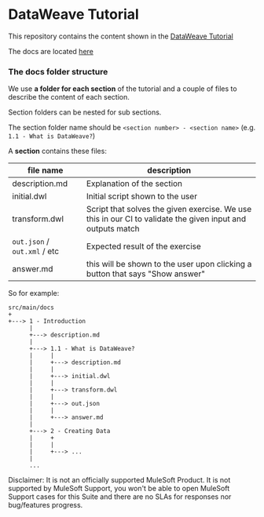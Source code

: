 # DataWeave Tutorial

This repository contains the content shown in the [DataWeave Tutorial](https://developer.mulesoft.com/learn/dataweave)

The docs are located [here](https://github.com/mulesoft-labs/data-weave-tutorial/tree/master/src/main/docs)

### The docs folder structure

We use **a folder for each section** of the tutorial and a couple of files to describe the content of each section.

Section folders can be nested for sub sections.

The section folder name should be `<section number> - <section name>` (e.g. `1.1 - What is DataWeave?`)

A **section** contains these files:            

| file name                   | description                          |
|-----------------------------|--------------------------------------| 
| description.md              | Explanation of the section       |
| initial.dwl                 | Initial script shown to the user |
| transform.dwl               | Script that solves the given exercise. We use this in our CI to validate the given input and outputs match |
| `out.json` / `out.xml` / etc| Expected result of the exercise  |
| answer.md                   | this will be shown to the user upon clicking a button that says "Show answer"  |

So for example:
```
src/main/docs
+
+---> 1 - Introduction
      |
      +---> description.md
      |
      +---> 1.1 - What is DataWeave?
      |     |
      |     +---> description.md
      |     |
      |     +---> initial.dwl
      |     |
      |     +---> transform.dwl
      |     |
      |     +---> out.json
      |     |
      |     +---> answer.md
      |
      +---> 2 - Creating Data
      |     +
      |     |
      |     +---> ...
      |
      ...
```

Disclaimer: It is not an officially supported MuleSoft Product. It is not supported by MuleSoft Support, you won't be able to open MuleSoft Support cases for this Suite and there are no SLAs for responses nor bug/features progress.
